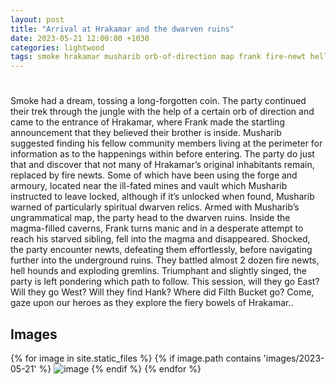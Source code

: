 ```yaml
---
layout: post
title: "Arrival at Hrakamar and the dwarven ruins"
date: 2023-05-21 12:00:00 +1030
categories: lightwood
tags: smoke hrakamar musharib orb-of-direction map frank fire-newt hellhound gremlin
---
```

#
Smoke had a dream, tossing a long-forgotten coin. The party continued their trek through the jungle with the help of a certain orb of direction and came to the entrance of Hrakamar, where Frank made the startling announcement that they believed their brother is inside. Musharib suggested finding his fellow community members living at the perimeter for information as to the happenings within before entering. The party do just that and discover that not many of Hrakamar’s original inhabitants remain, replaced by fire newts. Some of which have been using the forge and armoury, located near the ill-fated mines and vault which Musharib instructed to leave locked, although if it’s unlocked when found, Musharib warned of particularly spiritual dwarven relics. Armed with Musharib’s ungrammatical map, the party head to the dwarven ruins. Inside the magma-filled caverns, Frank turns manic and in a desperate attempt to reach his starved sibling, fell into the magma and disappeared. Shocked, the party encounter newts, defeating them effortlessly, before navigating further into the underground ruins. They battled almost 2 dozen fire newts, hell hounds and exploding gremlins. Triumphant and slightly singed, the party is left pondering which path to follow. This session, will they go East? Will they go West? Will they find Hank? Where did Filth Bucket go? Come, gaze upon our heroes as they explore the fiery bowels of Hrakamar..

## Images
{% for image in site.static_files %}
{% if image.path contains 'images/2023-05-21' %}
<img src="{{image.path}}" alt="image" />
{% endif %}
{% endfor %}
